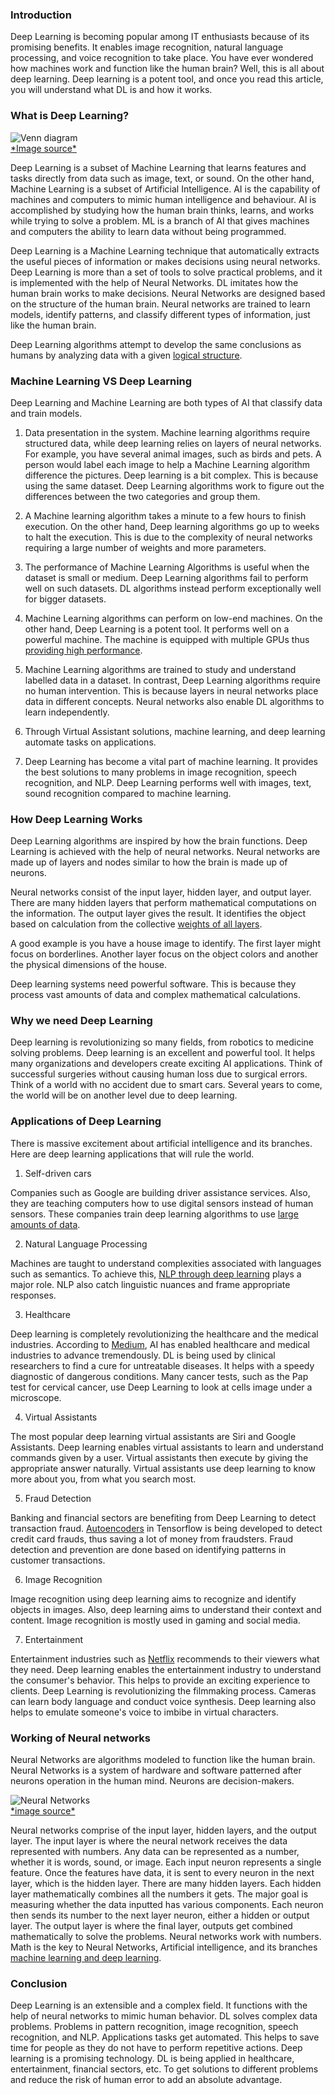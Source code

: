### Introduction

Deep Learning is becoming popular among IT enthusiasts because of its promising benefits. It enables image recognition, natural language processing, and voice recognition to take place. You have ever wondered how machines work and function like the human brain? Well, this is all about deep learning. Deep learning is a potent tool, and once you read this article, you will understand what DL is and how it works.

### What is Deep Learning?

![Venn diagram](/engineering-education/introduction-to-deep-learning/ai-ml-dl.jpg)<br>
[\*Image source\*](https://towardsdatascience.com/cousins-of-artificial-intelligence-dda4edc27b55)

Deep Learning is a subset of Machine Learning that learns features and tasks directly from data such as image, text, or sound. On the other hand, Machine Learning is a subset of Artificial Intelligence. AI is the capability of machines and computers to mimic human intelligence and behaviour. AI is accomplished by studying how the human brain thinks, learns, and works while trying to solve a problem. ML is a branch of AI that gives machines and computers the ability to learn data without being programmed.

Deep Learning is a Machine Learning technique that automatically extracts the useful pieces of information or makes decisions using neural networks. Deep Learning is more than a set of tools to solve practical problems, and it is implemented with the help of Neural Networks. DL imitates how the human brain works to make decisions. Neural Networks are designed based on the structure of the human brain. Neural networks are trained to learn models, identify patterns, and classify different types of information, just like the human brain.

Deep Learning algorithms attempt to develop the same conclusions as humans by analyzing data with a given [logical structure](https://medium.com/tebs-lab/introduction-to-deep-learning-a46e92cb0022).

### Machine Learning VS Deep Learning

Deep Learning and Machine Learning are both types of AI that classify data and train models.

1. Data presentation in the system. Machine learning algorithms require structured data, while deep learning relies on layers of neural networks. For example, you have several animal images, such as birds and pets. A person would label each image to help a Machine Learning algorithm difference the pictures. Deep learning is a bit complex. This is because using the same dataset. Deep Learning algorithms work to figure out the differences between the two categories and group them.

2. A Machine learning algorithm takes a minute to a few hours to finish execution. On the other hand, Deep learning algorithms go up to weeks to halt the execution. This is due to the complexity of neural networks requiring a large number of weights and more parameters.

3. The performance of Machine Learning Algorithms is useful when the dataset is small or medium. Deep Learning algorithms fail to perform well on such datasets. DL algorithms instead perform exceptionally well for bigger datasets.

4. Machine Learning algorithms can perform on low-end machines. On the other hand, Deep Learning is a potent tool. It performs well on a powerful machine. The machine is equipped with multiple GPUs thus [providing high performance](https://hackr.io/blog/machine-learning-vs-deep-learning).

5. Machine Learning algorithms are trained to study and understand labelled data in a dataset. In contrast, Deep Learning algorithms require no human intervention. This is because layers in neural networks place data in different concepts. Neural networks also enable DL algorithms to learn independently.

6. Through Virtual Assistant solutions, machine learning, and deep learning automate tasks on applications.

7. Deep Learning has become a vital part of machine learning. It provides the best solutions to many problems in image recognition, speech recognition, and NLP. Deep Learning performs well with images, text, sound recognition compared to machine learning.

### How Deep Learning Works

Deep Learning algorithms are inspired by how the brain functions. Deep Learning is achieved with the help of neural networks. Neural networks are made up of layers and nodes similar to how the brain is made up of neurons.

Neural networks consist of the input layer, hidden layer, and output layer. There are many hidden layers that perform mathematical computations on the information. The output layer gives the result. It identifies the object based on calculation from the collective [weights of all layers](https://www.modev.com/blog/how-deep-learning-works).

A good example is you have a house image to identify. The first layer might focus on borderlines. Another layer focus on the object colors and another the physical dimensions of the house.

Deep learning systems need powerful software. This is because they process vast amounts of data and complex mathematical calculations.

### Why we need Deep Learning

Deep learning is revolutionizing so many fields, from robotics to medicine solving problems. Deep learning is an excellent and powerful tool. It helps many organizations and developers create exciting AI applications. Think of successful surgeries without causing human loss due to surgical errors. Think of a world with no accident due to smart cars. Several years to come, the world will be on another level due to deep learning.

### Applications of Deep Learning

There is massive excitement about artificial intelligence and its branches. Here are deep learning applications that will rule the world.

1. Self-driven cars

Companies such as Google are building driver assistance services. Also, they are teaching computers how to use digital sensors instead of human sensors. These companies train deep learning algorithms to use [large amounts of data](https://medium.com/breathe-publication/top-15-deep-learning-applications-that-will-rule-the-world-in-2018-and-beyond-7c6130c43b01).

2. Natural Language Processing

Machines are taught to understand complexities associated with languages such as semantics. To achieve this, [NLP through deep learning](https://www.mygreatlearning.com/blog/natural-language-processing-tutorial/) plays a major role. NLP also catch linguistic nuances and frame appropriate responses.

3. Healthcare

Deep learning is completely revolutionizing the healthcare and the medical industries. According to [Medium](https://medium.com/breathe-publication/top-15-deep-learning-applications-that-will-rule-the-world-in-2018-and-beyond-7c6130c43b01), AI has enabled healthcare and medical industries to advance tremendously. DL is being used by clinical researchers to find a cure for untreatable diseases. It helps with a speedy diagnostic of dangerous conditions. Many cancer tests, such as the Pap test for cervical cancer, use Deep Learning to look at cells image under a microscope.

4. Virtual Assistants

The most popular deep learning virtual assistants are Siri and Google Assistants. Deep learning enables virtual assistants to learn and understand commands given by a user. Virtual assistants then execute by giving the appropriate answer naturally. Virtual assistants use deep learning to know more about you, from what you search most.

5. Fraud Detection

Banking and financial sectors are benefiting from Deep Learning to detect transaction fraud. [Autoencoders](https://www.mygreatlearning.com/blog/deep-learning-applications/) in Tensorflow is being developed to detect credit card frauds, thus saving a lot of money from fraudsters. Fraud detection and prevention are done based on identifying patterns in customer transactions.

6. Image Recognition

Image recognition using deep learning aims to recognize and identify objects in images. Also, deep learning aims to understand their context and content. Image recognition is mostly used in gaming and social media.

7. Entertainment

Entertainment industries such as [Netflix](https://www.netflix.com/ke-en/) recommends to their viewers what they need. Deep learning enables the entertainment industry to understand the consumer's behavior. This helps to provide an exciting experience to clients. Deep Learning is revolutionizing the filmmaking process. Cameras can learn body language and conduct voice synthesis. Deep learning also helps to emulate someone's voice to imbibe in virtual characters.

### Working of Neural networks

Neural Networks are algorithms modeled to function like the human brain. Neural Networks is a system of hardware and software patterned after neurons operation in the human mind. Neurons are decision-makers.

![Neural Networks](/engineering-education/introduction-to-deep-learning/neural-networks.jpg)<br>
[\*image source\*](https://medium.com/coinmonks/the-artificial-neural-networks-handbook-part-1-f9ceb0e376b4)

Neural networks comprise of the input layer, hidden layers, and the output layer. The input layer is where the neural network receives the data represented with numbers. Any data can be represented as a number, whether it is words, sound, or image. Each input neuron represents a single feature. Once the features have data, it is sent to every neuron in the next layer, which is the hidden layer. There are many hidden layers. Each hidden layer mathematically combines all the numbers it gets. The major goal is measuring whether the data inputted has various components. Each neuron then sends its number to the next layer neuron, either a hidden or output layer. The output layer is where the final layer, outputs get combined mathematically to solve the problems. Neural networks work with numbers. Math is the key to Neural Networks, Artificial intelligence, and its branches [machine learning and deep learning](http://neuralnetworksanddeeplearning.com/chap1.html).

### Conclusion

Deep Learning is an extensible and a complex field. It functions with the help of neural networks to mimic human behavior. DL solves complex data problems. Problems in pattern recognition, image recognition, speech recognition, and NLP. Applications tasks get automated. This helps to save time for people as they do not have to perform repetitive actions. Deep learning is a promising technology. DL is being applied in healthcare, entertainment, financial sectors, etc. 
To get solutions to different problems and reduce the risk of human error to add an absolute advantage.